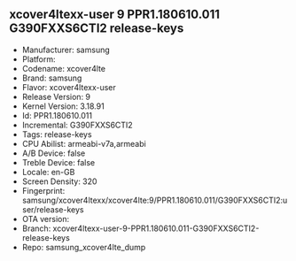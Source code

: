 ## xcover4ltexx-user 9 PPR1.180610.011 G390FXXS6CTI2 release-keys
- Manufacturer: samsung
- Platform: 
- Codename: xcover4lte
- Brand: samsung
- Flavor: xcover4ltexx-user
- Release Version: 9
- Kernel Version: 3.18.91
- Id: PPR1.180610.011
- Incremental: G390FXXS6CTI2
- Tags: release-keys
- CPU Abilist: armeabi-v7a,armeabi
- A/B Device: false
- Treble Device: false
- Locale: en-GB
- Screen Density: 320
- Fingerprint: samsung/xcover4ltexx/xcover4lte:9/PPR1.180610.011/G390FXXS6CTI2:user/release-keys
- OTA version: 
- Branch: xcover4ltexx-user-9-PPR1.180610.011-G390FXXS6CTI2-release-keys
- Repo: samsung_xcover4lte_dump

